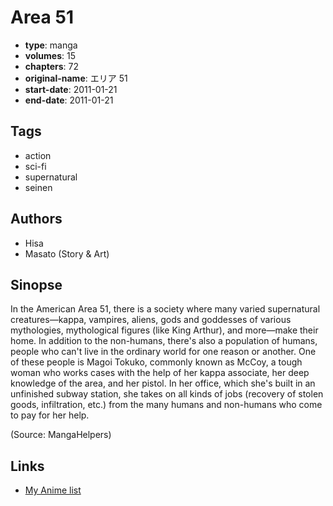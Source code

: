 # Area 51

-   **type**: manga
-   **volumes**: 15
-   **chapters**: 72
-   **original-name**: エリア 51
-   **start-date**: 2011-01-21
-   **end-date**: 2011-01-21

## Tags

-   action
-   sci-fi
-   supernatural
-   seinen

## Authors

-   Hisa
-   Masato (Story & Art)

## Sinopse

In the American Area 51, there is a society where many varied supernatural creatures—kappa, vampires, aliens, gods and goddesses of various mythologies, mythological figures (like King Arthur), and more—make their home. In addition to the non-humans, there's also a population of humans, people who can't live in the ordinary world for one reason or another. One of these people is Magoi Tokuko, commonly known as McCoy, a tough woman who works cases with the help of her kappa associate, her deep knowledge of the area, and her pistol. In her office, which she's built in an unfinished subway station, she takes on all kinds of jobs (recovery of stolen goods, infiltration, etc.) from the many humans and non-humans who come to pay for her help.

(Source: MangaHelpers)

## Links

-   [My Anime list](https://myanimelist.net/manga/72641/Area_51)
